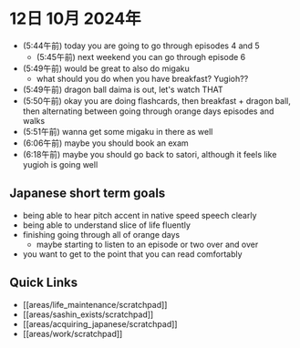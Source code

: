 # 12日 10月 2024年
- (5:44午前) today you are going to go through episodes 4 and 5
  - (5:45午前) next weekend you can go through episode 6
- (5:49午前) would be great to also do migaku
  - what should you do when you have breakfast? Yugioh??
- (5:49午前) dragon ball daima is out, let's watch THAT
- (5:50午前) okay you are doing flashcards, then breakfast + dragon ball, then alternating between going through orange days episodes and walks
- (5:51午前) wanna get some migaku in there as well
- (6:06午前) maybe you should book an exam
- (6:18午前) maybe you should go back to satori, although it feels like yugioh is going well

## Japanese short term goals
- being able to hear pitch accent in native speed speech clearly
- being able to understand slice of life fluently
- finishing going through all of orange days
  - maybe starting to listen to an episode or two over and over
- you want to get to the point that you can read comfortably







 



## Quick Links
- [[areas/life_maintenance/scratchpad]]
- [[areas/sashin_exists/scratchpad]]
- [[areas/acquiring_japanese/scratchpad]]
- [[areas/work/scratchpad]]
